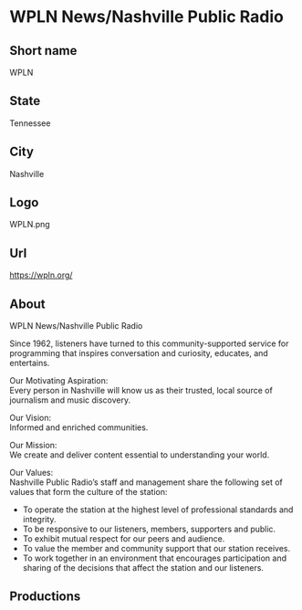 # WPLN News/Nashville Public Radio

## Short name

WPLN

## State

Tennessee

## City

Nashville

## Logo

WPLN.png

## Url

https://wpln.org/

## About

WPLN News/Nashville Public Radio

Since 1962, listeners have turned to this community-supported service for programming that inspires conversation and curiosity, educates, and entertains.

Our Motivating Aspiration:<br>
Every person in Nashville will know us as their trusted, local source of journalism and music discovery.

Our Vision:<br>
Informed and enriched communities.

Our Mission:<br>
We create and deliver content essential to understanding your world.

Our Values:<br>
Nashville Public Radio’s staff and management share the following set of values that form the culture of the station:
* To operate the station at the highest level of professional standards and integrity. 
* To be responsive to our listeners, members, supporters and public. 
* To exhibit mutual respect for our peers and audience.
* To value the member and community support that our station receives.
* To work together in an environment that encourages participation and sharing of the decisions that affect the station and our listeners.

## Productions 
 
